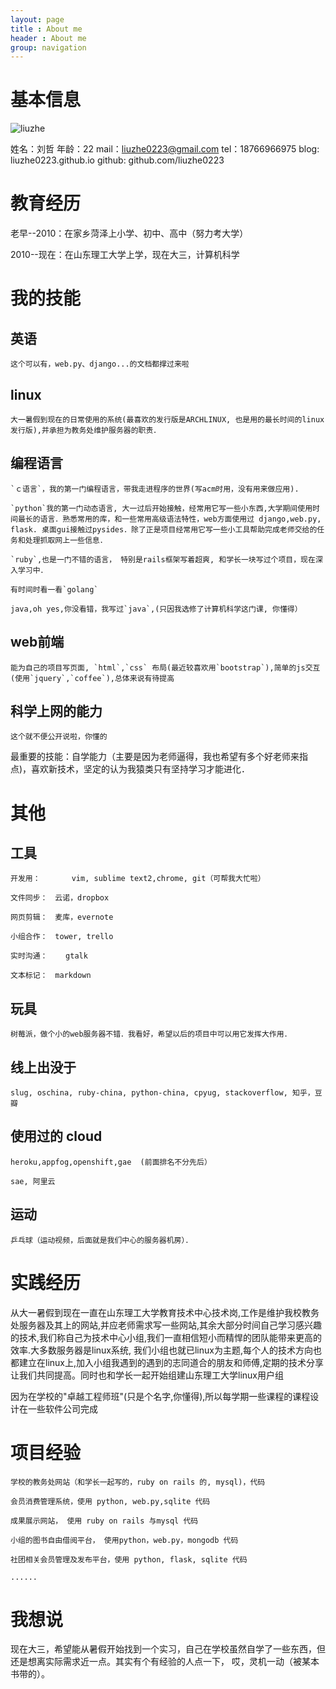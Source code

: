 ```yaml
---
layout: page
title : About me
header : About me
group: navigation
---
```




基本信息
==========

<div>
	<img src="http://pic.yupoo.com/liuzhe0223/Co76LOoA/QC2zW.jpg" alt="liuzhe">
</div>

姓名：刘哲
年龄：22
mail：liuzhe0223@gmail.com
tel：18766966975
blog: liuzhe0223.github.io
github: github.com/liuzhe0223


教育经历
==========

老早--2010：在家乡菏泽上小学、初中、高中（努力考大学）

2010--现在：在山东理工大学上学，现在大三，计算机科学

我的技能
===========

英语
-----

    这个可以有，web.py、django...的文档都撑过来啦

linux
------

    大一暑假到现在的日常使用的系统(最喜欢的发行版是ARCHLINUX, 也是用的最长时间的linux发行版),并承担为教务处维护服务器的职责．

编程语言
----------

    `ｃ语言`，我的第一门编程语言，带我走进程序的世界(写acm时用，没有用来做应用).

    `python`我的第一门动态语言, 大一过后开始接触，经常用它写一些小东西,大学期间使用时间最长的语言．熟悉常用的库，和一些常用高级语法特性，web方面使用过 django,web.py, flask. 桌面gui接触过pysides．除了正是项目经常用它写一些小工具帮助完成老师交给的任务和处理抓取网上一些信息．

    `ruby`,也是一门不错的语言， 特别是rails框架写着超爽, 和学长一块写过个项目，现在深入学习中．

    有时间时看一看`golang`  

    java,oh yes,你没看错，我写过`java`,(只因我选修了计算机科学这门课, 你懂得）


web前端
--------

    能为自己的项目写页面, `html`,`css` 布局(最近较喜欢用`bootstrap`),简单的js交互(使用`jquery`,`coffee`),总体来说有待提高


科学上网的能力
----------------

    这个就不便公开说啦，你懂的

最重要的技能：自学能力（主要是因为老师逼得，我也希望有多个好老师来指点)，喜欢新技术，坚定的认为我猿类只有坚持学习才能进化．


其他
======

工具
------

    开发用：       vim, sublime text2,chrome, git（可帮我大忙啦）

    文件同步：　云诺，dropbox

    网页剪辑：　麦库，evernote

    小组合作：　tower, trello

    实时沟通：    gtalk

    文本标记：　markdown

玩具
-----

    树莓派，做个小的web服务器不错．我看好，希望以后的项目中可以用它发挥大作用．



线上出没于
------------

    slug, oschina, ruby-china, python-china, cpyug, stackoverflow, 知乎，豆瓣

使用过的 cloud
------------------

    heroku,appfog,openshift,gae  (前面排名不分先后）

    sae, 阿里云

运动
------

    乒乓球（运动视频，后面就是我们中心的服务器机房）．


实践经历
============

从大一暑假到现在一直在山东理工大学教育技术中心技术岗,工作是维护我校教务处服务器及其上的网站,并应老师需求写一些网站,其余大部分时间自己学习感兴趣的技术,我们称自己为技术中心小组,我们一直相信短小而精悍的团队能带来更高的效率.大多数服务器是linux系统, 我们小组也就已linux为主题,每个人的技术方向也都建立在linux上,加入小组我遇到的遇到的志同道合的朋友和师傅,定期的技术分享让我们共同提高。同时也和学长一起开始组建山东理工大学linux用户组

因为在学校的"卓越工程师班"(只是个名字,你懂得),所以每学期一些课程的课程设计在一些软件公司完成



项目经验
===========


    学校的教务处网站（和学长一起写的，ruby on rails 的, mysql)，代码

    会员消费管理系统，使用 python, web.py,sqlite 代码

    成果展示网站， 使用 ruby on rails 与mysql 代码 

    小组的图书自由借阅平台， 使用python，web.py，mongodb 代码

    社团相关会员管理及发布平台，使用 python, flask, sqlite 代码

    ......


我想说
======

现在大三，希望能从暑假开始找到一个实习，自己在学校虽然自学了一些东西，但还是想离实际需求近一点。其实有个有经验的人点一下， 哎，灵机一动（被某本书带的）。
